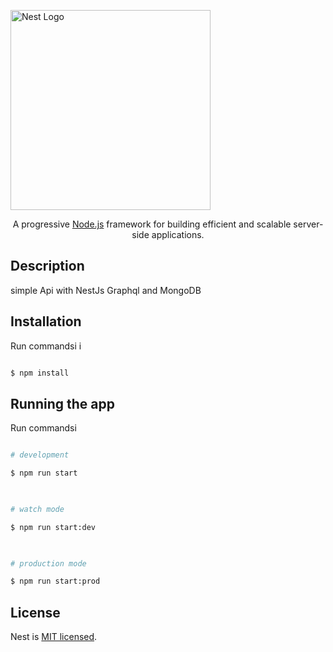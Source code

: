 <p  align="center">

<a  href="http://nestjs.com/"  target="blank"><img  src="https://nestjs.com/img/logo_text.svg"  width="320"  alt="Nest Logo" /></a>

</p>

  

[circleci-image]: https://img.shields.io/circleci/build/github/nestjs/nest/master?token=abc123def456

[circleci-url]: https://circleci.com/gh/nestjs/nest

  

<p  align="center">A progressive <a  href="http://nodejs.org"  target="_blank">Node.js</a> framework for building efficient and scalable server-side applications.</p>



  

## Description

  

simple Api with NestJs Graphql and MongoDB

  

## Installation

  Run commandsi i
```bash

$ npm install

```

  

## Running the app

   Run commandsi

```bash

# development

$ npm run start

  

# watch mode

$ npm run start:dev

  

# production mode

$ npm run start:prod

```

  

## License

  

Nest is [MIT licensed](LICENSE).